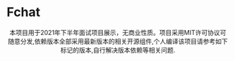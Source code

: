 # Fchat
<p align="center">本项目用于2021年下半年面试项目展示，无商业性质。项目采用MIT许可协议可随意分发,依赖版本全部采用最新版本的相关开源组件,个人编译该项目请参考如下标记的版本,自行解决版本依赖等相关问题.</p>

